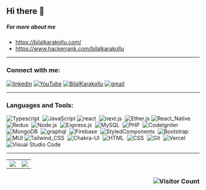 ## Hi there 👋
##### For more about me
- https://bilalkarakollu.com/
- https://www.hackerrank.com/bilalkarakollu
---
<h3>Connect with me:</h3>

[![linkedin](https://img.shields.io/badge/-bilalkarakollu-141a20?style=flat&logo=linkedin&logoColor=white)](https://linkedin.com/in/bilalkarakollu)
[![YouTube](https://img.shields.io/badge/bilalkarakollu-141a20.svg?style=flat&logo=YouTube&logoColor=white)](https://www.youtube.com/channel/UCbrNk0s89ZcBWo2xk4mrC-A)
[![BilalKarakollu](https://img.shields.io/badge/bilalkarakollu.com-9A0089?style=flat&logo=GoogleChrome&logoColor=white)](https://bilalkarakollu.com/)
[![gmail](https://img.shields.io/badge/-karakollubilal@gmail.com-141a20?style=flat&logo=Gmail&logoColor=white)](mailto:karakollubilal@gmail.com)

---
<h3>Languages and Tools:</h3>

![Typescript](https://img.shields.io/badge/-TypeScript-141a20?style=flat&logo=Typescript&logoColor=3178C6)&nbsp;
![JavaScript](https://img.shields.io/badge/javascript-141a20.svg?style=flat&logo=javascript&logoColor=%23F7DF1E)
![react](https://img.shields.io/badge/-React-141a20?style=flat&logo=react&logoColor=61DAFB)&nbsp;
![next.js](https://img.shields.io/badge/-Next.js-141a20?style=flat&logo=next.js&logoColor=ffffff)&nbsp;
![Ether.js](https://img.shields.io/badge/Ether.js-141a20?style=flat&logo=Ethereum&logoColor=white)
![React_Native](https://img.shields.io/badge/React_Native-141a20?style=flat&logo=react&logoColor=61DAFB)&nbsp;
![Redux](https://img.shields.io/badge/Redux-141a20?style=flat&logo=redux&logoColor=white)&nbsp;
![Node.js](https://img.shields.io/badge/-Node.js-141a20?style=flat&logo=Node.js&logoColor=75AC63)&nbsp;
![Express.js](https://img.shields.io/badge/Express.js-141a20?style=flat)&nbsp;
![MySQL](https://img.shields.io/badge/MySQL-141a20?style=flat&logo=mysql&logoColor=orange)&nbsp;
![PHP](https://img.shields.io/badge/PHP-141a20?style=flat&logo=php&logoColor=white)&nbsp;
![CodeIgniter](https://img.shields.io/badge/CodeIgniter-141a20.svg?style=flat&logo=codeIgniter&logoColor=white)&nbsp;
![MongoDB](https://img.shields.io/badge/-MongoDB-141a20?style=flat&logo=Mongodb&logoColor=75AC63)&nbsp;
![graphql](https://img.shields.io/badge/-GraphQL-141a20?style=flat&logo=graphql&logoColor=E00097)&nbsp;
![Firebase](https://img.shields.io/badge/-Firebase-141a20?style=flat&logo=Firebase&logoColor=FCDC00)&nbsp;
![StyledComponents](https://img.shields.io/badge/-Styled--Components-141a20?style=flat&logo=styledComponents&logoColor=white)&nbsp;
![Bootstrap](https://img.shields.io/badge/Bootstrap-141a20?style=flat&logo=bootstrap&logoColor=white)&nbsp;
![MUI](https://img.shields.io/badge/MUI-141a20.svg?style=flat&logo=mui&logoColor=white)
![Tailwind_CSS](https://img.shields.io/badge/Tailwind_CSS-141a20?style=flat&logo=tailwind-css&logoColor=white)&nbsp;
![Chakra-UI](https://img.shields.io/badge/Chakra--ui-141a20?style=flat&logo=chakra-ui&logoColor=white)&nbsp;
![HTML](https://img.shields.io/badge/-HTML-141a20?style=flat&logo=HTML5)&nbsp;
![CSS](https://img.shields.io/badge/-CSS-141a20?style=flat&logo=CSS3&logoColor=1572B6)&nbsp;
![Git](https://img.shields.io/badge/-Git-141a20?style=flat&logo=git)&nbsp;
![Vercel](https://img.shields.io/badge/vercel-141a20.svg?style=flat&logo=vercel&logoColor=white)
![Visual Studio Code](https://img.shields.io/badge/Visual%20Studio%20Code-141a20.svg?style=flat&logo=visual-studio-code&logoColor=white)

---
<table>
  <tr>
    <td valign="top"><img src="https://github-readme-stats.vercel.app/api?username=bilalkarakollu&count_private=true&theme=onedark&show_icons=true&include_all_commits=true"/></td>
    <td valign="top"><img src="https://github-readme-stats.vercel.app/api/top-langs/?username=bilalkarakollu&layout=compact&theme=onedark&count_private=true&langs_count=5&hide=html,shell"/></td>
  </tr>
</table>

### <p align="right">![Visitor Count](https://profile-counter.glitch.me/bilalkarakollu/count.svg)</p>

